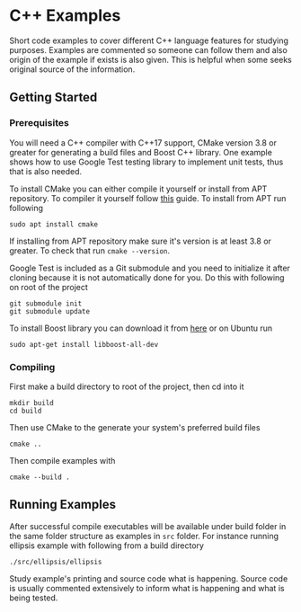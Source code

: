 # C++ Examples

Short code examples to cover different C++ language features for studying
purposes. Examples are commented so someone can follow them and also origin
of the example if exists is also given. This is helpful when some seeks original
source of the information.

## Getting Started

### Prerequisites

You will need a C++ compiler with C++17 support, CMake version 3.8 or greater
for generating a build files and Boost C++ library. One example shows how to use Google
Test testing library to implement unit tests, thus that is also needed.

To install CMake you can either compile it yourself or install from APT
repository. To compiler it yourself follow [this](https://cmake.org/install/)
guide. To install from APT run following
```
sudo apt install cmake
```
If installing from APT repository make sure it's version is at least 3.8 or
greater. To check that run `cmake --version`.

Google Test is included as a Git submodule and you need
to initialize it after cloning because it is not automatically done for you. Do
this with following on root of the project
```
git submodule init
git submodule update
```
To install Boost library you can download it from
[here](https://www.boost.org/users/download/) or on Ubuntu run
```
sudo apt-get install libboost-all-dev
```

### Compiling

First make a build directory to root of the project, then cd into it

```
mkdir build
cd build
```

Then use CMake to the generate your system's preferred build files

```
cmake ..
```

Then compile examples with

```
cmake --build .
```

## Running Examples

After successful compile executables will be available under build folder in the
same folder structure as examples in `src` folder. For instance running ellipsis
example with following from a build directory

```
./src/ellipsis/ellipsis
```

Study example's printing and source code what is happening. Source code is
usually commented extensively to inform what is happening and what is being
tested.
